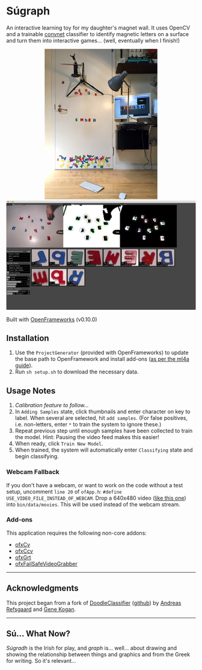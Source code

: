 # Súgraph
An interactive learning toy for my daughter's magnet wall. It uses OpenCV and a trainable [convnet](http://ml4a.github.io/ml4a/convnets/) classifier to identify magnetic letters on a surface and turn them into interactive games… (well, eventually when I finish!)

<p align="center">
  <img src="https://raw.githubusercontent.com/johndryan/Sugraph/master/documentation/photos/180521_early_prototype.jpg" title="Early Prototype" /><br />
  <img src="https://raw.githubusercontent.com/johndryan/Sugraph/master/documentation/screengrabs/180521_screengrab_debug_view.jpg" title="Screengrab of Training Interface" />
</p>

Built with [OpenFrameworks](https://openframeworks.cc) (v0.10.0)

## Installation

1. Use the `ProjectGenerator` (provided with OpenFrameworks) to update the base path to OpenFramework and install add-ons ([as per the ml4a guide](https://github.com/ml4a/ml4a-ofx#setup-your-project)).
2. Run `sh setup.sh` to download the necessary data.

## Usage Notes

1. *Calibration feature to follow…*
2. In `Adding Samples` state, click thumbnails and enter character on key to label. When several are selected, hit `add samples`. (For false positives, i.e. non-letters, enter `*` to train the system to ignore these.)
3. Repeat previous step until enough samples have been collected to train the model. Hint: Pausing the video feed makes this easier!
4. When ready, click `Train New Model`.
5. When trained, the system will automatically enter `Classifying` state and begin classifying.

### Webcam Fallback
If you don't have a webcam, or want to work on the code without a test setup, uncomment `line 20` of `ofApp.h`: `#define USE_VIDEO_FILE_INSTEAD_OF_WEBCAM`. Drop a 640x480 video ([like this one](https://www.dropbox.com/s/6f1q7ae8y06wi19/demofeed.mp4?dl=0)) into `bin/data/movies`. This will be used instead of the webcam stream.

### Add-ons

This application requires the following non-core addons:

- [ofxCv](https://github.com/kylemcdonald/ofxCv) 
- [ofxCcv](https://github.com/kylemcdonald/ofxCcv) 
- [ofxGrt](https://github.com/nickgillian/ofxGrt)
- [ofxFailSafeVideoGrabber](https://github.com/armadillu/ofxFailSafeVideoGrabber)

- - -

## Acknowledgments

This project began from a fork of [DoodleClassifier](http://ml4a.github.io/guides/DoodleClassifier/) ([github](https://github.com/ml4a/ml4a-ofx/tree/master/apps/DoodleClassifier)) by [Andreas Refsgaard](https://andreasrefsgaard.dk/) and [Gene Kogan](https://www.genekogan.com/).

- - - 

## **Sú… What Now?**

_Súgradh_ is the Irish for play, and _graph_ is… well… about drawing and showing the relationship between things and graphics and from the Greek for writing. So it's relevant…